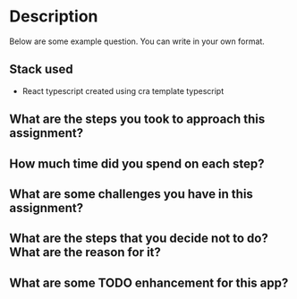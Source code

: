 # Description
Below are some example question. You can write in your own format.

## Stack used
- React typescript created using cra template typescript

## What are the steps you took to approach this assignment?

## How much time did you spend on each step?

## What are some challenges you have in this assignment?

## What are the steps that you decide not to do? What are the reason for it?

## What are some TODO enhancement for this app?

